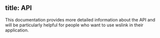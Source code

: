 title: API
---

This documentation provides more detailed information about the API and will be particularly helpful for people who want to use wslink in their application. 

